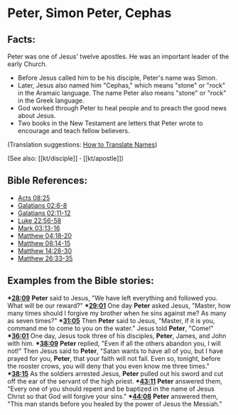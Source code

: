 # Peter, Simon Peter, Cephas #

## Facts: ##

Peter was one of Jesus' twelve apostles. He was an important leader of the early Church.

* Before Jesus called him to be his disciple, Peter's name was Simon.
* Later, Jesus also named him "Cephas," which means "stone" or "rock" in the Aramaic language. The name Peter also means "stone" or "rock" in the Greek language.
* God worked through Peter to heal people and to preach the good news about Jesus.
* Two books in the New Testament are letters that Peter wrote to encourage and teach fellow believers.

(Translation suggestions: [How to Translate Names](en/ta-vol1/translate/man/translate-names))

(See also: [[kt/disciple]] **·** [[kt/apostle]])

## Bible References: ##

* [Acts 08:25](en/tn/act/help/08/25)
* [Galatians 02:6-8](en/tn/gal/help/02/06)
* [Galatians 02:11-12](en/tn/gal/help/02/11)
* [Luke 22:56-58](en/tn/luk/help/22/56)
* [Mark 03:13-16](en/tn/mrk/help/03/13)
* [Matthew 04:18-20](en/tn/mat/help/04/18)
* [Matthew 08:14-15](en/tn/mat/help/08/14)
* [Matthew 14:28-30](en/tn/mat/help/14/28)
* [Matthew 26:33-35](en/tn/mat/help/26/33)

## Examples from the Bible stories: ##

  __*[28:09](en/tn/obs/help/28/09)__ __Peter__ said to Jesus, "We have left everything and followed you. What will be our reward?"
  __*[29:01](en/tn/obs/help/29/01)__ One day __Peter__ asked Jesus, "Master, how many times should I forgive my brother when he sins against me? As many as seven times?"
  __*[31:05](en/tn/obs/help/31/05)__ Then __Peter__ said to Jesus, "Master, if it is you, command me to come to you on the water." Jesus told __Peter__, "Come!"
  __*[36:01](en/tn/obs/help/36/01)__ One day, Jesus took three of his disciples, __Peter__, James, and John with him.
  __*[38:09](en/tn/obs/help/38/09)__ __Peter__ replied, "Even if all the others abandon you, I will not!" Then Jesus said to __Peter__, "Satan wants to have all of you, but I have prayed for you, __Peter__, that your faith will not fail. Even so, tonight, before the rooster crows, you will deny that you even know me three times."
  __*[38:15](en/tn/obs/help/38/15)__ As the soldiers arrested Jesus, __Peter__ pulled out his sword and cut off the ear of the servant of the high priest.
  __*[43:11](en/tn/obs/help/43/11)__ __Peter__ answered them, "Every one of you should repent and be baptized in the name of Jesus Christ so that God will forgive your sins."
  __*[44:08](en/tn/obs/help/44/08)__ __Peter__ answered them, "This man stands before you healed by the power of Jesus the Messiah."